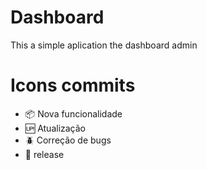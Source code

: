 # Dashboard
This a simple aplication the dashboard admin

##


# Icons commits

  - :package: Nova funcionalidade
  - :up: Atualização
  - :beetle: Correção de bugs
  - :checkered_flag: release 